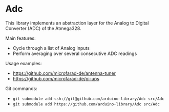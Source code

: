 # Adc

This library implements an abstraction layer for the Analog to Digital Converter (ADC) of the Atmega328. 

Main features:

* Cycle through a list of Analog inputs
* Perform averaging over several consecutive ADC readings

Usage examples:

* https://github.com/microfarad-de/antenna-tuner
* https://github.com/microfarad-de/pi-ups

Git commands:

* `git submodule add ssh://git@github.com/arduino-library/Adc src/Adc`
* `git submodule add https://github.com/arduino-library/Adc src/Adc`
